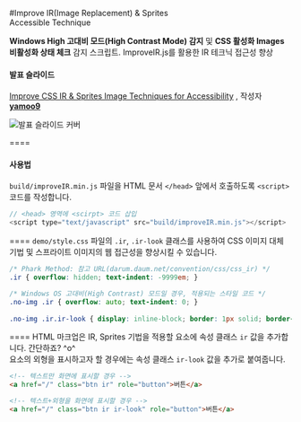 #Improve IR(Image Replacement) & Sprites<br>Accessible Technique

__Windows High 고대비 모드(High Contrast Mode) 감지__ 및 **CSS 활성화 Images 비활성화 상태 체크** 감지 스크립트.
ImproveIR.js를 활용한 IR 테크닉 접근성 향상

#### 발표 슬라이드

<p><a href="//www.slideshare.net/jeehoon/1209-10-2014" title="Improve CSS IR &amp; Sprites Image Techniques for Accessibility" target="_blank">Improve CSS IR &amp; Sprites Image Techniques for Accessibility</a> </strong>, 작성자 <strong><a href="//www.slideshare.net/jeehoon" target="_blank">yamoo9</a></strong></p>

![발표 슬라이드 커버](http://image.slidesharecdn.com/css-irspritesaccessiblesolutionimproveir-141208181643-conversion-gate02/95/improve-css-ir-sprites-image-techniques-for-accessibility-1-638.jpg "Improve CSS IR & Sprites Image Techniques for Accessibility 발표 슬라이드 커버")

====

#### 사용법

`build/improveIR.min.js` 파일을 HTML 문서 `</head>` 앞에서 호출하도록 `<script>` 코드를 작성합니다.

```javascript
// <head> 영역에 <scirpt> 코드 삽입
<script type="text/javascript" src="build/improveIR.min.js"></script>
```
====
`demo/style.css` 파일의 `.ir`, `.ir-look` 클래스를 사용하여 CSS 이미지 대체 기법 및 스프라이트 이미지의
웹 접근성을 향상시킬 수 있습니다.

```css
/* Phark Method: 참고 URL(darum.daum.net/convention/css/css_ir) */
.ir { overflow: hidden; text-indent: -9999em; }

/* Windows OS 고대비(High Contrast) 모드일 경우, 적용되는 스타일 코드 */
.no-img .ir { overflow: auto; text-indent: 0; }
  
.no-img .ir.ir-look { display: inline-block; border: 1px solid; border-radius: 4px; }
```
====
HTML 마크업은 IR, Sprites 기법을 적용할 요소에 속성 클래스 `ir` 값을 추가합니다. 간단하죠? ^o^<br>
요소의 외형을 표시하고자 할 경우에는 속성 클래스 `ir-look` 값을 추가로 붙여줍니다.

```html
<!-- 텍스트만 화면에 표시할 경우 -->
<a href="/" class="btn ir" role="button">버튼</a>

<!-- 텍스트+외형을 화면에 표시할 경우 -->
<a href="/" class="btn ir ir-look" role="button">버튼</a>
```
